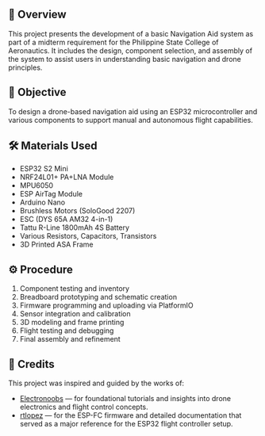## 📌 Overview
This project presents the development of a basic Navigation Aid system as part of a midterm requirement for the Philippine State College of Aeronautics. It includes the design, component selection, and assembly of the system to assist users in understanding basic navigation and drone principles.

## 🎯 Objective
To design a drone-based navigation aid using an ESP32 microcontroller and various components to support manual and autonomous flight capabilities.

## 🛠 Materials Used
- ESP32 S2 Mini
- NRF24L01+ PA+LNA Module
- MPU6050
- ESP AirTag Module
- Arduino Nano
- Brushless Motors (SoloGood 2207)
- ESC (DYS 65A AM32 4-in-1)
- Tattu R-Line 1800mAh 4S Battery
- Various Resistors, Capacitors, Transistors
- 3D Printed ASA Frame

## ⚙️ Procedure
1. Component testing and inventory
2. Breadboard prototyping and schematic creation
3. Firmware programming and uploading via PlatformIO
4. Sensor integration and calibration
5. 3D modeling and frame printing
6. Flight testing and debugging
7. Final assembly and refinement
   
## 🙏 Credits

This project was inspired and guided by the works of:

- [Electronoobs](https://www.youtube.com/watch?v=aztm_8qGVfc) — for foundational tutorials and insights into drone electronics and flight control concepts.
- [rtlopez](https://github.com/rtlopez/esp-fc) — for the ESP-FC firmware and detailed documentation that served as a major reference for the ESP32 flight controller setup.
